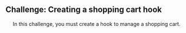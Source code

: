 ## Challenge: Creating a shopping cart hook

<p align="justify">
  &nbsp;&nbsp;&nbsp;&nbsp;&nbsp;In this challenge, you must create a hook to manage a shopping cart.
</p>
